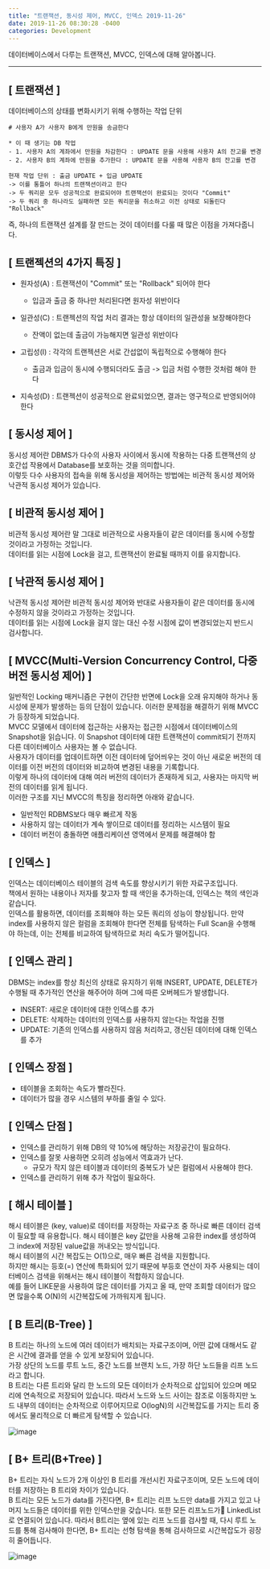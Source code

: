 ```yaml
---
title: "트랜잭션, 동시성 제어, MVCC, 인덱스 2019-11-26"
date: 2019-11-26 08:30:28 -0400
categories: Development
---
```

데이터베이스에서 다루는 트랜잭션, MVCC, 인덱스에 대해 알아봅니다.
<hr>

## [ 트랜잭션 ]
데이터베이스의 상태를 변화시키기 위해 수행하는 작업 단위
```
# 사용자 A가 사용자 B에게 만원을 송금한다 

* 이 때 생기는 DB 작업
- 1. 사용자 A의 계좌에서 만원을 차감한다 : UPDATE 문을 사용해 사용자 A의 잔고를 변경
- 2. 사용자 B의 계좌에 만원을 추가한다 : UPDATE 문을 사용해 사용자 B의 잔고를 변경

현재 작업 단위 : 출금 UPDATE + 입금 UPDATE
-> 이를 통틀어 하나의 트랜잭션이라고 한다
-> 두 쿼리문 모두 성공적으로 완료되어야 트랜잭션이 완료되는 것이다 "Commit"
-> 두 쿼리 중 하나라도 실패하면 모든 쿼리문을 취소하고 이전 상태로 되돌린다 "Rollback"
```

즉, 하나의 트랜잭션 설계를 잘 만드는 것이 데이터를 다룰 때 많은 이점을 가져다줍니다.

## [ 트랜젝션의 4가지 특징 ]

- 원자성(A) : 트랜잭션이 "Commit" 또는 "Rollback" 되어야 한다
    - 입금과 출금 중 하나만 처리된다면 원자성 위반이다 

- 일관성(C) : 트랜젝션의 작업 처리 결과는 항상 데이터의 일관성을 보장해야한다
    - 잔액이 없는데 출금이 가능해지면 일관성 위반이다

- 고립성(I) : 각각의 트랜젝션은 서로 간섭없이 독립적으로 수행해야 한다
    - 출금과 입금이 동시에 수행되더라도 출금 -> 입금 처럼 수행한 것처럼 해야 한다

- 지속성(D) : 트랜젝션이 성공적으로 완료되었으면, 결과는 영구적으로 반영되어야 한다

## [ 동시성 제어 ]
동시성 제어란 DBMS가 다수의 사용자 사이에서 동시에 작용하는 다중 트랜잭션의 상호간섭 작용에서 Database를 보호하는 것을 의미합니다.
<br>
이렇듯 다수 사용자의 접속을 위해 동시성을 제어하는 방법에는 비관적 동시성 제어와 낙관적 동시성 제어가 있습니다.

## [ 비관적 동시성 제어 ]
비관적 동시성 제어란 말 그대로 비관적으로 사용자들이 같은 데이터를 동시에 수정할 것이라고 가정하는 것입니다.
<br>
데이터를 읽는 시점에 Lock을 걸고, 트랜잭션이 완료될 때까지 이를 유지합니다.

## [ 낙관적 동시성 제어 ]
낙관적 동시성 제어란 비관적 동시성 제어와 반대로 사용자들이 같은 데이터를 동시에 수정하지 않을 것이라고 가정하는 것입니다.
<br>
데이터를 읽는 시점에 Lock을 걸지 않는 대신 수정 시점에 값이 변경되었는지 반드시 검사합니다.

## [ MVCC(Multi-Version Concurrency Control, 다중 버전 동시성 제어) ]
일반적인 Locking 매커니즘은 구현이 간단한 반면에 Lock을 오래 유지해야 하거나 동시성에 문제가 발생하는 등의 단점이 있습니다. 이러한 문제점을 해결하기 위해 MVCC가 등장하게 되었습니다.
<br>
MVCC 모델에서 데이터에 접근하는 사용자는 접근한 시점에서 데이터베이스의 Snapshot을 읽습니다. 이 Snapshot 데이터에 대한 트랜잭션이 commit되기 전까지 다른 데이터베이스 사용자는 볼 수 없습니다.
<br>
사용자가 데이터를 업데이트하면 이전 데이터에 덮어씌우는 것이 아닌 새로운 버전의 데이터를 이전 버전의 데이터와 비교하여 변경된 내용을 기록합니다.
<br>
이렇게 하나의 데이터에 대해 여러 버전의 데이터가 존재하게 되고, 사용자는 마지막 버전의 데이터를 읽게 됩니다.
<br>
이러한 구조를 지닌 MVCC의 특징을 정리하면 아래와 같습니다.

- 일반적인 RDBMS보다 매우 빠르게 작동
- 사용하지 않는 데이터가 계속 쌓이므로 데이터를 정리하는 시스템이 필요
- 데이터 버전이 충돌하면 애플리케이션 영역에서 문제를 해결해야 함

## [ 인덱스 ]
인덱스는 데이터베이스 테이블의 검색 속도를 향상시키기 위한 자료구조입니다.
<br>
책에서 원하는 내용이나 저자를 찾고자 할 때 색인을 추가하는데, 인덱스는 책의 색인과 같습니다.
<br>
인덱스를 활용하면, 데이터를 조회해야 하는 모든 쿼리의 성능이 향상됩니다. 만약 index를 사용하지 않은 컬럼을 조회해야 한다면 전체를 탐색하는 Full Scan을 수행해야 하는데, 이는 전체를 비교하여 탐색하므로 처리 속도가 떨어집니다.

## [ 인덱스 관리 ]
DBMS는 index를 항상 최신의 상태로 유지하기 위해 INSERT, UPDATE, DELETE가 수행될 때 추가적인 연산을 해주어야 하며 그에 따른 오버헤드가 발생합니다.

- INSERT: 새로운 데이터에 대한 인덱스를 추가
- DELETE: 삭제하는 데이터의 인덱스를 사용하지 않는다는 작업을 진행
- UPDATE: 기존의 인덱스를 사용하지 않음 처리하고, 갱신된 데이터에 대해 인덱스를 추가

## [ 인덱스 장점 ]
- 테이블을 조회하는 속도가 빨라진다.
- 데이터가 많을 경우 시스템의 부하를 줄일 수 있다.

## [ 인덱스 단점 ]
- 인덱스를 관리하기 위해 DB의 약 10%에 해당하는 저장공간이 필요하다.
- 인덱스를 잘못 사용하면 오히려 성능에서 역효과가 난다.
    - 규모가 작지 않은 테이블과 데이터의 중복도가 낮은 컬럼에서 사용해야 한다.
- 인덱스를 관리하기 위해 추가 작업이 필요하다.

## [ 해시 테이블 ]
해시 테이블은 (key, value)로 데이터를 저장하는 자료구조 중 하나로 빠른 데이터 검색이 필요할 때 유용합니다. 해시 테이블은 key 값만을 사용해 고유한 index를 생성하여 그 index에 저장된 value값을 꺼내오는 방식입니다.
<br>
해시 테이블의 시간 복잡도는 O(1)으로, 매우 빠른 검색을 지원합니다.
<br>
하지만 해시는 등호(=) 연산에 특화되어 있기 때문에 부등호 연산이 자주 사용되는 데이터베이스 검색을 위해서는 해시 테이블이 적합하지 않습니다.
<br>
예를 들어 LIKE문을 사용하여 많은 데이터를 가지고 올 때, 만약 조회할 데이터가 많으면 많을수록 O(N)의 시간복잡도에 가까워지게 됩니다.

## [ B 트리(B-Tree) ]
B 트리는 하나의 노드에 여러 데이터가 배치되는 자료구조이며, 어떤 값에 대해서도 같은 시간에 결과를 얻을 수 있게 보장되어 있습니다. 
<br>
가장 상단의 노드를 루트 노드, 중간 노드를 브랜치 노드, 가장 하단 노드들을 리프 노드라고 합니다.
<br>
B 트리는 다른 트리와 달리 한 노드의 모든 데이터가 순차적으로 삽입되어 있으며 메모리에 연속적으로 저장되어 있습니다. 따라서 노드와 노드 사이는 참조로 이동하지만 노드 내부의 데이터는 순차적으로 이루어지므로 O(logN)의 시간복잡도를 가지는 트리 중에서도 물리적으로 더 빠르게 탐색할 수 있습니다.
<br>

![image](https://user-images.githubusercontent.com/52072077/117100178-0da89980-adae-11eb-94c6-498328b54af9.png)


## [ B+ 트리(B+Tree) ]
B+ 트리는 자식 노드가 2개 이상인 B 트리를 개선시킨 자료구조이며, 모든 노드에 데이터를 저장하는 B 트리와 차이가 있습니다.
<br>
B 트리는 모든 노드가 data를 가진다면, B+ 트리는 리프 노드만 data를 가지고 있고 나머지 노드들은 데이터를 위한 인덱스만을 갖습니다. 또한 모든 리프노드가 LinkedList로 연결되어 있습니다. 따라서 B트리는 옆에 있는 리프 노드를 검사할 때, 다시 루트 노드를 통해 검사해야 한다면, B+ 트리는 선형 탐색을 통해 검사하므로 시간복잡도가 굉장히 줄어듭니다.
<br>
 

![image](https://user-images.githubusercontent.com/52072077/117100980-2619b380-adb0-11eb-9d2f-139a1165ee7d.jpg)

